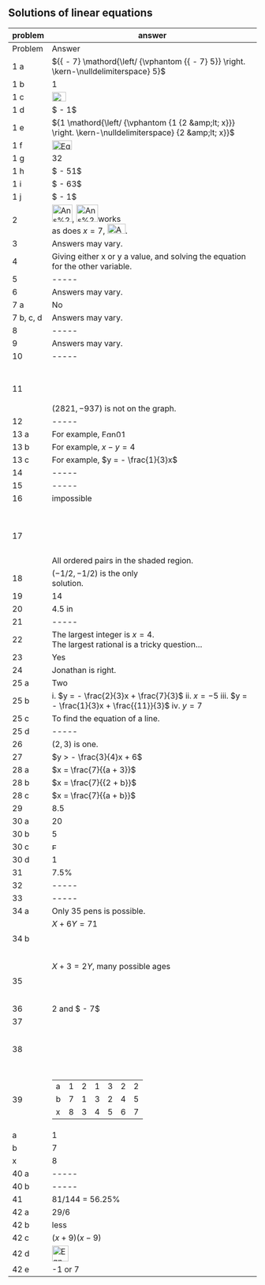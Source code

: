 
## Solutions of linear equations


|problem|answer|
|-------|------|
|Problem|<span class="char-style-override-1">Answer</span>|
|1 a|<span><span>${{ - 7} \mathord{\left/ {\vphantom {{ - 7} 5}} \right. \kern-\nulldelimiterspace} 5}$</span></span>|
|1 b|<span>1</span>|
|1 c|<span><img class="image" width="28" height="19" src="9-Answers_9-8-11-PRINT-web-images/Eqn0028.eps" alt="Eqn0028.eps"></span>|
|1 d|<span><span>$ - 1$</span></span>|
|1 e|<span><span>${1 \mathord{\left/ {\vphantom {1 {2 &amp;lt; x}}} \right. \kern-\nulldelimiterspace} {2 &amp;lt; x}}$</span></span>|
|1 f|<span><img class="image" width="40" height="19" src="9-Answers_9-8-11-PRINT-web-images/Eqn0059.eps" alt="Eqn0059.eps"></span>|
|1 g|32|
|1 h|<span><span>$ - 51$</span></span>|
|1 i|<span><span>$ - 63$</span></span>|
|1 j|<span><span>$ - 1$</span></span>|
|2|<span><img class="image" width="41" height="35" src="9-Answers_9-8-11-PRINT-web-images/Ans%20Sol%20LinEQ%20%232%20eqn%201.ai" alt="Ans%20Sol%20LinEQ%20%232%20eqn%201.ai"></span><span>,</span><span> </span><span><img class="image" width="44" height="35" src="9-Answers_9-8-11-PRINT-web-images/Ans%20Sol%20LinEQ%20%232%20second%20eqn.ai" alt="Ans%20Sol%20LinEQ%20%232%20second%20eqn.ai"></span><span>works</span><span><br> as does</span><span> <span>$x = 7$</span></span><span>,</span> <img class="image" width="37" height="20" src="9-Answers_9-8-11-PRINT-web-images/Answer%20to%20Solutions%20of%20Lin%20E.ai" alt="Answer%20to%20Solutions%20of%20Lin%20EQ%20%232%20second%20eqn.ai"><span>.</span>|
|3|Answers may vary.|
|4|Giving either <span class="char-style-override-3">x</span> or <span class="char-style-override-3">y</span> a value, and solving the equation for the other variable.|
|5|-----|
|6|Answers may vary.|
|7 a|No|
|7 b, c, d|Answers may vary.|
|8|-----|
|9|Answers may vary.|
|10|-----|
|11|<span><br><br><br><br><span>$\left( {2821, - 937} \right)$</span></span> is not on the graph.|
|12|-----|
|13 a|For example, <img class="image" width="51" height="15" src="9-Answers_9-8-11-PRINT-web-images/Eqn0118.eps" alt="Eqn0118.eps">|
|13 b|For example, <span>$x - y = 4$</span>|
|13 c|For example, <span>$y = - \frac{1}{3}x$</span><br>|
|14|-----|
|15|-----|
|16|impossible|
|17|<br><br><br><br><br>All ordered pairs in the shaded region.|
|18|<span>$( - 1/2, - 1/2)$</span> is the only <br>solution.|
|19|14|
|20|4.5 in|
|21|-----|
|22|The largest integer is <span>$x = 4$</span>. <br>The largest rational is a tricky question…|
|23|Yes|
|24|Jonathan is right.|
|25 a|Two|
|25 b|i. <span>$y = - \frac{2}{3}x + \frac{7}{3}$</span> ii. <span>$x = - 5$</span> iii. <span>$y = - \frac{1}{3}x + \frac{{11}}{3}$</span> iv. <span>$y = 7$</span><br>|
|25 c|To find the equation of a line.|
|25 d|-----|
|26|<span><span>$\left( {2,3} \right)$</span></span> is one.<br>|
|27|<span><span>$y > - \frac{3}{4}x + 6$</span></span>|
|28 a|<span><span>$x = \frac{7}{{a + 3}}$</span></span>|
|28 b|<span><span>$x = \frac{7}{{2 + b}}$</span></span>|
|28 c|<span><span>$x = \frac{7}{{a + b}}$</span></span>|
|29|8.5|
|30 a|20|
|30 b|5|
|30 c|<span><img class="image" width="18" height="13" src="9-Answers_9-8-11-PRINT-web-images/Eqn0248.eps" alt="Eqn0248.eps"></span>|
|30 d|1|
|31|7.5%|
|32|-----|
|33|-----|
|34 a|Only 35 pens is possible.|
|34 b|<span><span>$X + 6Y = 71$</span><br><br><br><br></span>|
|35|<span><span>$X + 3 = 2Y$</span></span>, <span class="char-style-override-4">many possible ages<br><br><br><br></span>|
|36|2 and <span><span>$ - 7$</span></span>|
|37|<br>|
|38|<br><br><br><br>|
|39|<table id="table-4" class="Basic-Table"> <tbody> <tr> <td> a </td> <td> 1 </td> <td> 2 </td> <td> 1 </td> <td> 3 </td> <td> 2 </td> <td> 2 </td> </tr> <tr> <td> b </td> <td> 7 </td> <td> 1 </td> <td> 3 </td> <td> 2 </td> <td> 4 </td> <td> 5 </td> </tr> <tr> <td> x </td> <td> 8 </td> <td> 3 </td> <td> 4 </td> <td> 5 </td> <td> 6 </td> <td> 7 </td> </tr> </tbody> </table>|
|a|1|
|b|7|
|x|8|
|40 a|-----|
|40 b|-----|
|41|81/144 = 56.25%|
|42 a|29/6|
|42 b|less|
|42 c|<span>$(x + 9)(x - 9)$</span>|
|42 d|<img class="image" width="33" height="32" src="9-Answers_9-8-11-PRINT-web-images/Eqn031.eps" alt="Eqn031.eps">|
|42 e|-1 or 7|
